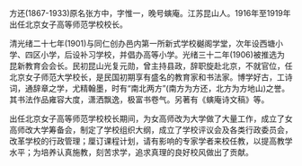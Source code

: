 方还(1867-1933)原名张方中，字惟一，晚号螾庵。江苏昆山人。1916年至1919年出任北京女子高等师范学校校长。

清光绪二十七年(1901)与同仁创办邑内第一所新式学校樾阁学堂，次年设西塘小学、四区小学，后设补习学校，并倡办高等小学。光绪三十二年(1906)被推选为昆新教育会会长。民初昆山光复元勋，曾主持县政，辞职旋赴北京，不就官位，任北京女子师范大学校长，是民国初期享有盛名的教育家和书法家。博学好古，工诗词，通辞章之学，尤精翰墨，时有“南北两方”(南方为方还，北方为方地山)之誉。其书法作品雍容大度，潇洒飘逸，极富书卷气。另著有《螾庵诗文稿》等。

出任北京女子高等师范学校校长期间，为女高师改为大学做了大量工作，成立了女高师改大学筹备会，制定了学校组织大纲，成立了学校评议会及各类行政委员会，改革学校的行政管理；厘订课程计划，请有影响的专家学者来校任教，以提高教学水平；为培养认真施教，刻苦求学，追求真理的良好校风做出了贡献。